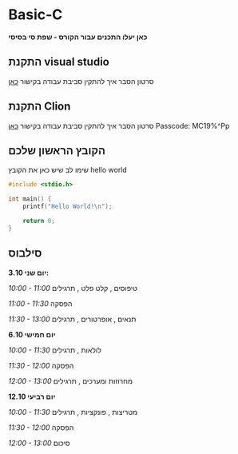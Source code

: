 # Basic-C
**כאן יעלו התכנים עבור הקורס - שפת סי בסיסי**

## התקנת visual studio
סרטון הסבר איך להתקין סביבת עבודה
בקישור [כאן](https://youtu.be/pakQGkmGDRE)

## התקנת Clion
סרטון הסבר איך להתקין סביבת עבודה בקישור [כאן](https://us06web.zoom.us/rec/play/nrfjpk5Nbl-aEyg5_PawoozTyECtZi17Z0SH_vIk4x6RHkCXe1yqAtSD046nKTgHWJTOHTmR7w7oMBL4.f8aJ32AxfU1UMVn9?continueMode=true)
Passcode: MC19%^Pp

## הקובץ הראשון שלכם
שימו לב שיש כאן את הקובץ 
hello world
```c
#include <stdio.h>

int main() {
	printf("Hello World!\n");

	return 0;
}
```

## סילבוס
**3.10 יום שני:**

_10:00 - 11:00_
טיפוסים
, קלט פלט
, תרגילים

_11:00 - 11:30_
הפסקה

_11:30 - 13:00_
תנאים
, אופרטורים
, תרגילים


**6.10 יום חמישי**

_10:00 - 11:30_
לולאות
, תרגילים

_11:30 - 12:00_
הפסקה

_12:00 - 13:00_
מחרוזות ומערכים
, תרגילים

**12.10 יום רביעי**

_10:00 - 11:30_
מטריצות
, פונקציות
, תרגילים

_11:30 - 12:00_
הפסקה

_12:00 - 13:00_
סיכום

